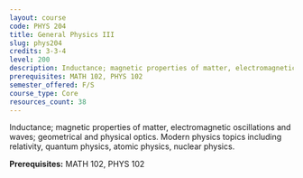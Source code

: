```yaml
---
layout: course
code: PHYS 204
title: General Physics III
slug: phys204
credits: 3-3-4
level: 200
description: Inductance; magnetic properties of matter, electromagnetic oscillations and waves; geometrical and physical optics. Modern physics topics including relativity, quantum physics, atomic physics, nuclear physics.
prerequisites: MATH 102, PHYS 102
semester_offered: F/S
course_type: Core
resources_count: 38
---
```


Inductance; magnetic properties of matter, electromagnetic oscillations and waves; geometrical and physical optics. Modern physics topics including relativity, quantum physics, atomic physics, nuclear physics.

**Prerequisites:** MATH 102, PHYS 102